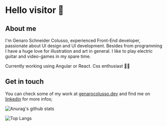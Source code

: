 #   Hello visitor 👋 

## About me
 I'm Genaro Schneider Colusso, experienced Front-End developer, passionate about UI design and UI development. Besides from  programming I have a huge love for illustration and art in general. I like to play electric guitar and video-games in my spare time.
 
 Currently working using Angular or React. Css enthusiast 🐱‍👤

## Get in touch
You can check some of my work at [genarocolusso.dev](https://genarocolusso.dev) 
and find me on [linkedin](https://www.linkedin.com/in/genarocolusso) for more infos;

 

<!--
**genarocolusso/genarocolusso** is a ✨ _special_ ✨ repository because its `README.md` (this file) appears on your GitHub profile.

Here are some ideas to get you started:

- 🔭 I’m currently working on ...
- 🌱 I’m currently learning ...
- 👯 I’m looking to collaborate on ...
- 🤔 I’m looking for help with ...
- 💬 Ask me about ...
- 📫 How to reach me: ...
- 😄 Pronouns: ...
- ⚡ Fun fact: ...
-->
 
![Anurag's github stats](https://github-readme-stats.vercel.app/api?username=genarocolusso&theme=dracula&show_icons=true&layout=compact)

![Top Langs](https://github-readme-stats.vercel.app/api/top-langs/?username=genarocolusso&theme=dracula&show_icons=true&layout=compact)
